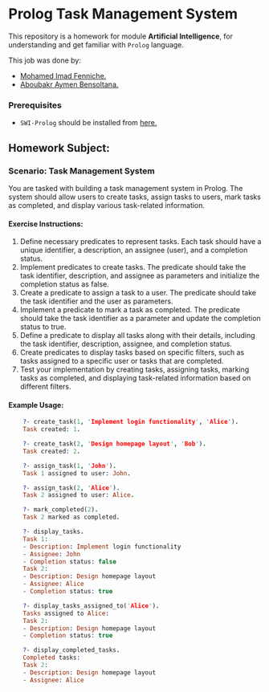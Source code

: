 # Prolog Task Management System
This repository is a homework for module **Artificial Intelligence**, for understanding and get familiar with `Prolog` language.

This job was done by:
+ [Mohamed Imad Fenniche.](https://github.com/imadfen/)
+ [Aboubakr Aymen Bensoltana.](https://github.com/aymen-benso/)


### Prerequisites
+ `SWI-Prolog` should be installed from [here.](http://www.swi-prolog.org/Download.html)

## Homework Subject:
### **Scenario:** Task Management System

You are tasked with building a task management system in Prolog. The system should allow users to create tasks, assign tasks to users, mark tasks as completed, and display various task-related information.

#### Exercise Instructions:

1. Define necessary predicates to represent tasks. Each task should have a unique identifier, a description, an assignee (user), and a completion status.
2. Implement predicates to create tasks. The predicate should take the task identifier, description, and assignee as parameters and initialize the completion status as false.
3. Create a predicate to assign a task to a user. The predicate should take the task identifier and the user as parameters.
4. Implement a predicate to mark a task as completed. The predicate should take the task identifier as a parameter and update the completion status to true.
5. Define a predicate to display all tasks along with their details, including the task identifier, description, assignee, and completion status.
6. Create predicates to display tasks based on specific filters, such as tasks assigned to a specific user or tasks that are completed.
7. Test your implementation by creating tasks, assigning tasks, marking tasks as completed, and displaying task-related information based on different filters.

#### Example Usage:
```prolog
    ?- create_task(1, 'Implement login functionality', 'Alice').
    Task created: 1.

    ?- create_task(2, 'Design homepage layout', 'Bob').
    Task created: 2.

    ?- assign_task(1, 'John').
    Task 1 assigned to user: John.

    ?- assign_task(2, 'Alice').
    Task 2 assigned to user: Alice.

    ?- mark_completed(2).
    Task 2 marked as completed.

    ?- display_tasks.
    Task 1:
    - Description: Implement login functionality
    - Assignee: John
    - Completion status: false
    Task 2:
    - Description: Design homepage layout
    - Assignee: Alice
    - Completion status: true

    ?- display_tasks_assigned_to('Alice').
    Tasks assigned to Alice:
    Task 2:
    - Description: Design homepage layout
    - Completion status: true

    ?- display_completed_tasks.
    Completed tasks:
    Task 2:
    - Description: Design homepage layout
    - Assignee: Alice
```
